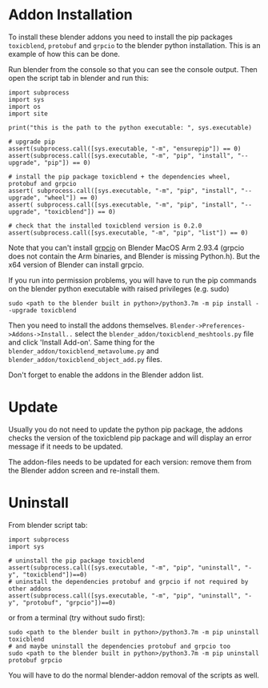 
# Addon Installation

To install these blender addons you need to install the pip packages `toxicblend`, `protobuf` and `grpcio` to the blender python installation.
This is an example of how this can be done.

Run blender from the console so that you can see the console output. Then open the script tab in blender and run this:

```
import subprocess
import sys
import os
import site

print("this is the path to the python executable: ", sys.executable)

# upgrade pip
assert(subprocess.call([sys.executable, "-m", "ensurepip"]) == 0)
assert(subprocess.call([sys.executable, "-m", "pip", "install", "--upgrade", "pip"]) == 0)

# install the pip package toxicblend + the dependencies wheel, protobuf and grpcio
assert( subprocess.call([sys.executable, "-m", "pip", "install", "--upgrade", "wheel"]) == 0)
assert( subprocess.call([sys.executable, "-m", "pip", "install", "--upgrade", "toxicblend"]) == 0)

# check that the installed toxicblend version is 0.2.0 
assert(subprocess.call([sys.executable, "-m", "pip", "list"]) == 0)
```
Note that you can't install [grpcio](https://github.com/grpc/grpc) on Blender MacOS Arm 2.93.4 (grpcio does not contain the Arm binaries, and Blender is missing Python.h). 
But the x64 version of Blender can install grpcio.

If you run into permission problems, you will have to run the pip commands on the blender python executable with raised privileges (e.g. sudo)
```
sudo <path to the blender built in python>/python3.7m -m pip install --upgrade toxicblend
```

Then you need to install the addons themselves. `Blender->Preferences->Addons->Install..` select the `blender_addon/toxicblend_meshtools.py` file
and click 'Install Add-on'. Same thing for the `blender_addon/toxicblend_metavolume.py` and `blender_addon/toxicblend_object_add.py` files.

Don't forget to enable the addons in the Blender addon list.

# Update

Usually you do not need to update the python pip package, the addons checks the version of the toxicblend pip package and will display an error message if it needs to be updated.

The addon-files needs to be updated for each version: remove them from the Blender addon screen and re-install them.


# Uninstall
From blender script tab:
```
import subprocess
import sys

# uninstall the pip package toxicblend 
assert(subprocess.call([sys.executable, "-m", "pip", "uninstall", "-y", "toxicblend"])==0)
# uninstall the dependencies protobuf and grpcio if not required by other addons
assert(subprocess.call([sys.executable, "-m", "pip", "uninstall", "-y", "protobuf", "grpcio"])==0)
```

or from a terminal (try without sudo first):

```
sudo <path to the blender built in python>/python3.7m -m pip uninstall toxicblend 
# and maybe uninstall the dependencies protobuf and grpcio too
sudo <path to the blender built in python>/python3.7m -m pip uninstall protobuf grpcio
```
You will have to do the normal blender-addon removal of the scripts as well.
